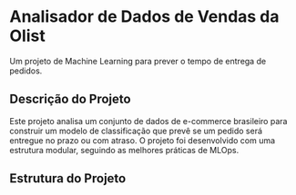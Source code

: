 # Analisador de Dados de Vendas da Olist
Um projeto de Machine Learning para prever o tempo de entrega de pedidos.

## Descrição do Projeto
Este projeto analisa um conjunto de dados de e-commerce brasileiro para construir um modelo de classificação que prevê se um pedido será entregue no prazo ou com atraso. O projeto foi desenvolvido com uma estrutura modular, seguindo as melhores práticas de MLOps.

## Estrutura do Projeto